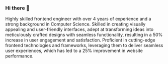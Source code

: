 ### Hi there 👋

<!--
**theolawalemi/theolawalemi** is a ✨ _special_ ✨ repository because its `README.md` (this file) appears on your GitHub profile.

Here are some ideas to get you started:

- 🔭 I’m currently working on ...
- 🌱 I’m currently learning ...
- 👯 I’m looking to collaborate on ...
- 🤔 I’m looking for help with ...
- 💬 Ask me about ...
- 📫 How to reach me: ...
- 😄 Pronouns: ...
- ⚡ Fun fact: ...
-->

Highly skilled frontend engineer with over 4 years of experience and a strong background in Computer Science. Skilled in creating visually appealing and user-friendly interfaces, adept at transforming ideas into meticulously crafted designs with seamless functionality, resulting in a 50% increase in user engagement and satisfaction. Proficient in cutting-edge frontend technologies and frameworks, leveraging them to deliver seamless user experiences, which has led to a 25% improvement in website performance.
